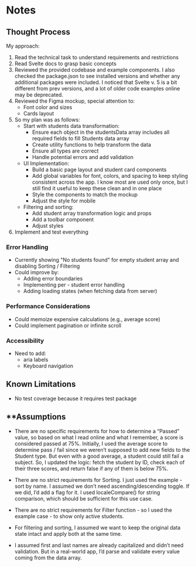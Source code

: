 # **Notes**

## **Thought Process**

My approach:
1. Read the technical task to understand requirements and restrictions
2. Read Svelte docs to grasp basic concepts
3. Reviewed the provided codebase and example components. I also checked the package.json to see installed versions and whether any additional packages were included. I noticed that Svelte v. 5 is a bit different from prev versions, and a lot of older code examples online may be deprecated.
4. Reviewed the Figma mockup, special attention to:
    - Font color and sizes
    - Cards layout 
5. So my plan was as follows:
    - Start with students data transformation:
        - Ensure each object in the studentsData array includes all required fields to fill Students data array
        - Create utility functions to help transform the data
        - Ensure all types are correct
        - Handle potential errors and add validation
    - UI Implementation:
        - Build a basic page layout and student card components
        - Add global variables for font, colors, and spacing to keep styling consistent across the app. I know most are used only once, but I still find it useful to keep these clean and in one place
        - Style the components to match the mockup
        - Adjust the style for mobile
    - Filtering and sorting:
        - Add student array transformation logic and props
        - Add a toolbar component
        - Adjust styles
6. Implement and test everything

### Error Handling
- Currently showing "No students found" for empty student array and disabling Sorting / Filtering
- Could improve by:
  - Adding error boundaries
  - Implementing per - student error handling
  - Adding loading states (when fetching data from server)


### Performance Considerations
- Could memoize expensive calculations (e.g., average score)
- Could implement pagination or infinite scroll

### Accessibility
- Need to add:
  - aria labels
  - Keyboard navigation

## **Known Limitations**
- No test coverage because it requires test package

## **Assumptions
- There are no specific requirements for how to determine a “Passed” value, so based on what I read online and what I remember, a score is considered passed at 75%. Initially, I used the average score to determine pass / fail since we weren’t supposed to add new fields to the Student type. But even with a good average, a student could still fail a subject.
So, I updated the logic: fetch the student by ID, check each of their three scores, and return false if any of them is below 75%.

- There are no strict requirements for Sorting. I just used the example - sort by name. I assumed we don’t need ascending/descending toggle. If we did, I’d add a flag for it. I used localeCompare() for string comparison, which should be sufficient for this use case.

- There are no strict requirements for Filter function - so I used the example case - to show only active students.

- For filtering and sorting, I assumed we want to keep the original data state intact and apply both at the same time.

- I assumed first and last names are already capitalized and didn’t need validation. But in a real-world app, I’d parse and validate every value coming from the data array.
